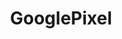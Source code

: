 ---
title: GooglePixel
crosslinks:
- Android
- android
- Nexus6P
- GalaxyS7
- tmobile
- GalaxyS8
- tasker
- daydream
- nexus5x
- Amoledbackgrounds
- xkcd
- youtubefactsbot
- googlehome
- verizon
- AndroidPreviews
- androidapps
- AndroidQuestions
- ProjectFi
- google
- NintendoSwitch
---